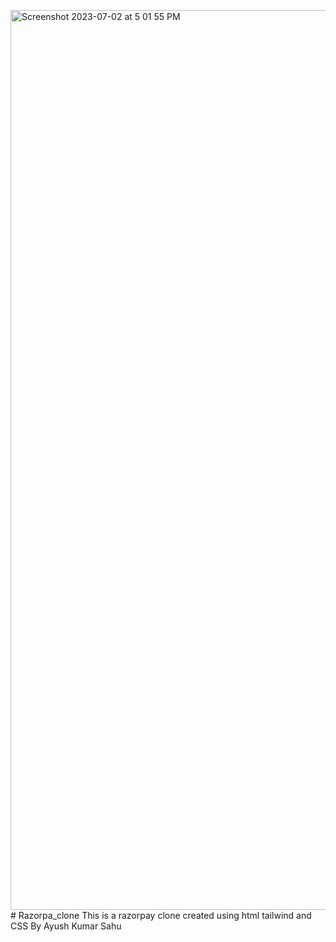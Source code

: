 <img width="1440" alt="Screenshot 2023-07-02 at 5 01 55 PM" src="https://github.com/ayush167sahu/Razorpa_clone/assets/114184134/104eafb7-14eb-4480-a3ed-a9b1352f8487"># Razorpa_clone
This is a razorpay clone created using html tailwind and CSS
By Ayush Kumar Sahu


